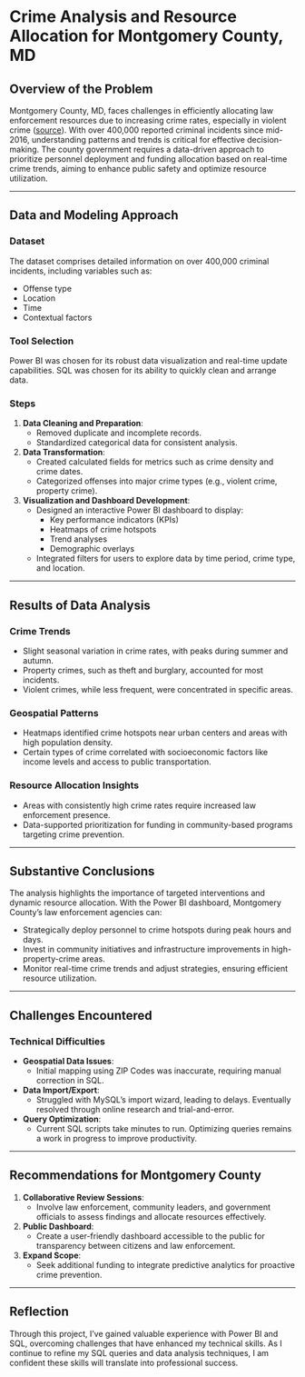 # Crime Analysis and Resource Allocation for Montgomery County, MD

## Overview of the Problem
Montgomery County, MD, faces challenges in efficiently allocating law enforcement resources due to increasing crime rates, especially in violent crime ([source](https://wtop.com/montgomery-county/2024/02/crime-increased-in-montgomery-county-for-third-straight-year-data-shows/)). With over 400,000 reported criminal incidents since mid-2016, understanding patterns and trends is critical for effective decision-making. The county government requires a data-driven approach to prioritize personnel deployment and funding allocation based on real-time crime trends, aiming to enhance public safety and optimize resource utilization.

---

## Data and Modeling Approach

### Dataset
The dataset comprises detailed information on over 400,000 criminal incidents, including variables such as:
- Offense type
- Location
- Time
- Contextual factors

### Tool Selection
Power BI was chosen for its robust data visualization and real-time update capabilities.
SQL was chosen for its ability to quickly clean and arrange data.

### Steps
1. **Data Cleaning and Preparation**:
   - Removed duplicate and incomplete records.
   - Standardized categorical data for consistent analysis.
2. **Data Transformation**:
   - Created calculated fields for metrics such as crime density and crime dates.
   - Categorized offenses into major crime types (e.g., violent crime, property crime).
3. **Visualization and Dashboard Development**:
   - Designed an interactive Power BI dashboard to display:
     - Key performance indicators (KPIs)
     - Heatmaps of crime hotspots
     - Trend analyses
     - Demographic overlays
   - Integrated filters for users to explore data by time period, crime type, and location.

---

## Results of Data Analysis

### Crime Trends
- Slight seasonal variation in crime rates, with peaks during summer and autumn.
- Property crimes, such as theft and burglary, accounted for most incidents.
- Violent crimes, while less frequent, were concentrated in specific areas.

### Geospatial Patterns
- Heatmaps identified crime hotspots near urban centers and areas with high population density.
- Certain types of crime correlated with socioeconomic factors like income levels and access to public transportation.

### Resource Allocation Insights
- Areas with consistently high crime rates require increased law enforcement presence.
- Data-supported prioritization for funding in community-based programs targeting crime prevention.

---

## Substantive Conclusions
The analysis highlights the importance of targeted interventions and dynamic resource allocation. With the Power BI dashboard, Montgomery County’s law enforcement agencies can:
- Strategically deploy personnel to crime hotspots during peak hours and days.
- Invest in community initiatives and infrastructure improvements in high-property-crime areas.
- Monitor real-time crime trends and adjust strategies, ensuring efficient resource utilization.

---

## Challenges Encountered

### Technical Difficulties
- **Geospatial Data Issues**: 
  - Initial mapping using ZIP Codes was inaccurate, requiring manual correction in SQL.
- **Data Import/Export**: 
  - Struggled with MySQL’s import wizard, leading to delays. Eventually resolved through online research and trial-and-error.
- **Query Optimization**: 
  - Current SQL scripts take minutes to run. Optimizing queries remains a work in progress to improve productivity.

---

## Recommendations for Montgomery County
1. **Collaborative Review Sessions**:
   - Involve law enforcement, community leaders, and government officials to assess findings and allocate resources effectively.
2. **Public Dashboard**:
   - Create a user-friendly dashboard accessible to the public for transparency between citizens and law enforcement.
3. **Expand Scope**:
   - Seek additional funding to integrate predictive analytics for proactive crime prevention.

--- 

## Reflection
Through this project, I’ve gained valuable experience with Power BI and SQL, overcoming challenges that have enhanced my technical skills. As I continue to refine my SQL queries and data analysis techniques, I am confident these skills will translate into professional success.
